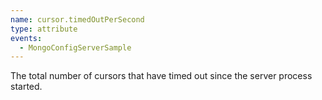 ```yaml
---
name: cursor.timedOutPerSecond
type: attribute
events:
  - MongoConfigServerSample
---
```


The total number of cursors that have timed out since the server process started.